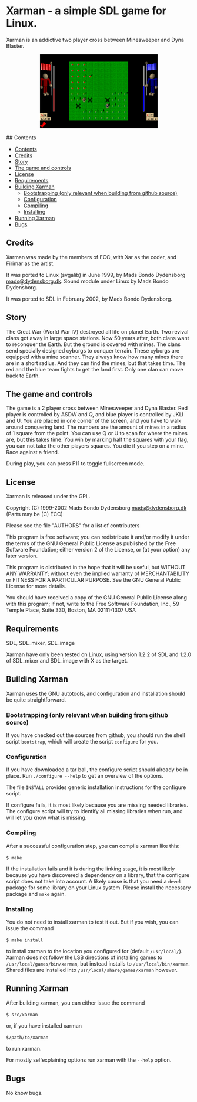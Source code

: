 # Xarman - a simple SDL game for Linux.

Xarman is an addictive two player cross between Minesweeper and Dyna Blaster.

<p align="center">
  <img src="xarman.png" alt="Xarman screenshot"/>
</p>
## Contents

<!-- toc -->

* [Contents](#contents)
* [Credits](#credits)
* [Story](#story)
* [The game and controls](#the-game-and-controls)
* [License](#license)
* [Requirements](#requirements)
* [Building Xarman](#building-xarman)
  * [Bootstrapping (only relevant when building from github source)](#bootstrapping-only-relevant-when-building-from-github-source)
  * [Configuration](#configuration)
  * [Compiling](#compiling)
  * [Installing](#installing)
* [Running Xarman](#running-xarman)
* [Bugs](#bugs)

<!-- toc stop -->

## Credits

Xarman was made by the members of ECC, with Xar as the coder, and
Firimar as the artist.

It was ported to Linux (svgalib) in June 1999, by Mads Bondo
Dydensborg <mads@dydensborg.dk>. Sound module under Linux by Mads
Bondo Dydensborg.

It was ported to SDL in February 2002, by Mads Bondo Dydensborg.

## Story

The Great War (World War IV) destroyed all life on planet Earth. Two
revival clans got away in large space stations. Now 50 years after,
both clans want to reconquer the Earth. But the ground is covered with
mines. The clans send specially designed cyborgs to conquer
terrain. These cyborgs are equipped with a mine scanner. They always
know how many mines there are in a short radius. And they can find the
mines, but that takes time. The red and the blue team fights to get
the land first. Only one clan can move back to Earth.

## The game and controls

The game is a 2 player cross between Minesweeper and Dyna Blaster. Red
player is controlled by ASDW and Q, and blue player is controlled by
JKLI and U. You are placed in one corner of the screen, and you have
to walk around conquering land. The numbers are the amount of mines in
a radius of 1 square from the point. You can use Q or U to scan for
where the mines are, but this takes time. You win by marking half the
squares with your flag, you can not take the other players
squares. You die if you step on a mine. Race against a friend.  

During play, you can press F11 to toggle fullscreen mode.

## License

Xarman is released under the GPL.

Copyright (C) 1999-2002 Mads Bondo Dydensborg <mads@dydensborg.dk>
(Parts may be (C) ECC)

Please see the file "AUTHORS" for a list of contributers
 
This program is free software; you can redistribute it and/or modify
it under the terms of the GNU General Public License as published by
the Free Software Foundation; either version 2 of the License, or
(at your option) any later version.
 
This program is distributed in the hope that it will be useful,
but WITHOUT ANY WARRANTY; without even the implied warranty of
MERCHANTABILITY or FITNESS FOR A PARTICULAR PURPOSE.  See the
GNU General Public License for more details.
 
You should have received a copy of the GNU General Public License
along with this program; if not, write to the Free Software
Foundation, Inc., 59 Temple Place, Suite 330, Boston, MA  02111-1307  USA   

## Requirements

SDL, SDL_mixer, SDL_image

Xarman have only been tested on Linux, using version 1.2.2 of SDL and
1.2.0 of SDL_mixer and SDL_image with X as the target.

## Building Xarman

Xarman uses the GNU autotools, and configuration and installation
should be quite straightforward.

### Bootstrapping (only relevant when building from github source)

If you have checked out the sources from github, you should run the shell
script `bootstrap`, which will create the script `configure` for you.

### Configuration

If you have downloaded a tar ball, the configure script should already
be in place. Run `./configure --help` to get an overview of the options.

The file `INSTALL` provides generic installation instructions for the
configure script.

If configure fails, it is most likely because you are missing needed
libraries. The configure script will try to identify all missing
libraries when run, and will let you know what is missing.

### Compiling

After a successful configuration step, you can compile xarman like
this:

`$ make`

If the installation fails and it is during the linking stage, it is
most likely because you have discovered a dependency on a library,
that the configure script does not take into account. A likely cause
is that you need a `devel` package for some library on your Linux
system. Please install the necessary package and `make` again.

### Installing

You do not need to install xarman to test it out. But if you wish, you
can issue the command

`$ make install`

to install xarman to the location you configured for (default
`/usr/local/`). Xarman does not follow the LSB directions of installing
games to `/usr/local/games/bin/xarman`, but instead installs to
`/usr/local/bin/xarman`. Shared files are installed into
`/usr/local/share/games/xarman` however. 

## Running Xarman

After building xarman, you can either issue the command

`$ src/xarman`

or, if you have installed xarman

`$/path/to/xarman`

to run xarman.

For mostly selfexplaining options run xarman with the `--help` option.

## Bugs

No know bugs.



